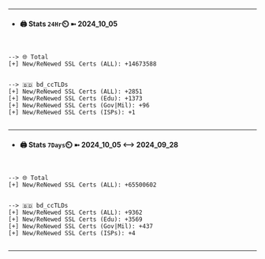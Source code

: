 

---
- #### 🖨️ **Stats** `24Hr`⏲️ ➼ 2024_10_05
```console


--> 🌐 Total
[+] New/ReNewed SSL Certs (ALL): +14673588


--> 🇧🇩 bd_ccTLDs
[+] New/ReNewed SSL Certs (ALL): +2851
[+] New/ReNewed SSL Certs (Edu): +1373
[+] New/ReNewed SSL Certs (Gov|Mil): +96
[+] New/ReNewed SSL Certs (ISPs): +1


```

---
- #### 🖨️ **Stats** `7Days`⏲️ ➼ 2024_10_05 <--> 2024_09_28
```console


--> 🌐 Total
[+] New/ReNewed SSL Certs (ALL): +65500602


--> 🇧🇩 bd_ccTLDs
[+] New/ReNewed SSL Certs (ALL): +9362
[+] New/ReNewed SSL Certs (Edu): +3569
[+] New/ReNewed SSL Certs (Gov|Mil): +437
[+] New/ReNewed SSL Certs (ISPs): +4


```

---

